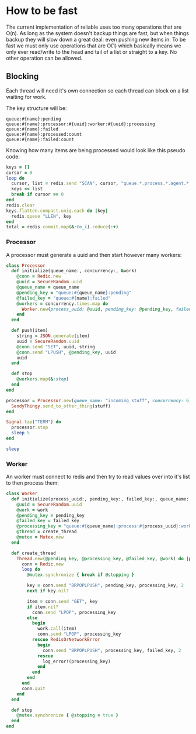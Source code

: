 # How to be fast

The current implementation of reliable uses too many operations that are O(n). As long as the system doesn't backup things are fast, but when things backup they will slow down a great deal: even pushing new items in. To be fast we must only use operations that are O(1) which basically means we only ever read/write to the head and tail of a list or straight to a key. No other operation can be allowed.

## Blocking

Each thread will need it's own connection so each thread can block on a list waiting for work.

The key structure will be:

```
queue:#{name}:pending
queue:#{name}:processor:#{uuid}:worker:#{uuid}:processing
queue:#{name}:failed
queue:#{name}:processed:count
queue:#{name}:failed:count
```

Knowing how many items are being processed would look like this pseudo code:

```ruby
keys = []
cursor = 0
loop do
  cursor, list = redis.send "SCAN", cursor, "queue.*.process.*.agent.*.processing"
  keys << list
  break if cursor == 0
end
redis.clear
keys.flatten.compact.uniq.each do |key|
  redis.queue "LLEN", key
end
total = redis.commit.map(&:to_i).reduce(:+)
```

### Processor

A processor must generate a uuid and then start however many workers:

```ruby
class Processor
  def initialize(queue_name:, concurrency:, &work)
    @conn = Redic.new
    @uuid = SecureRandom.uuid
    @queue_name = queue_name
    @pending_key = "queue:#{queue_name}:pending"
    @failed_key = "queue:#{name}:failed"
    @workers = concurrency.times.map do
      Worker.new(process_uuid: @uuid, pending_key: @pending_key, failed_key: @failed_key, queue_name: @queue_name, &work)
    end
  end

  def push(item)
    string = JSON.generate(item)
    uuid = SecureRandom.uuid
    @conn.send "SET", uuid, string
    @conn.send "LPUSH", @pending_key, uuid
    uuid
  end

  def stop
    @workers.map(&:stop)
  end
end

processor = Processor.new(queue_name: "incoming_stuff", concurrency: 6) do |stuff|
  SendyThingy.send_to_other_thing(stuff)
end

Signal.tap("TERM") do
  processor.stop
  sleep 5
end

sleep
```

### Worker

An worker must connect to redis and then try to read values over into it's list to then process them:

```ruby
class Worker
  def initialize(process_uuid:, pending_key:, failed_key:, queue_name:, &work)
    @uuid = SecureRandom.uuid
    @work = work
    @pending_key = pending_key
    @failed_key = failed_key
    @processing_key = "queue:#{queue_name}:process:#{process_uuid}:worker:#{@uuid}:processing"
    @thread = create_thread
    @mutex = Mutex.new
  end

  def create_thread
    Thread.new(@pending_key, @processing_key, @failed_key, @work) do |pending_key, processing_key, failed_key, work|
      conn = Redic.new
      loop do
        @mutex.synchronize { break if @stopping }

        key = conn.send "BRPOPLPUSH", pending_key, processing_key, 2
        next if key.nil?

        item = conn.send "GET", key
        if item.nil?
          conn.send "LPOP", processing_key
        else
          begin
            work.call(item)
            conn.send "LPOP", processing_key
          rescue RedisOrNetworkError
            begin
              conn.send "BRPOPLPUSH", processing_key, failed_key, 2
            rescue
              log_error!(processing_key)
            end
          end
        end
      end
      conn.quit
    end
  end

  def stop
    @mutex.synchronize { @stopping = true }
  end
end
```
